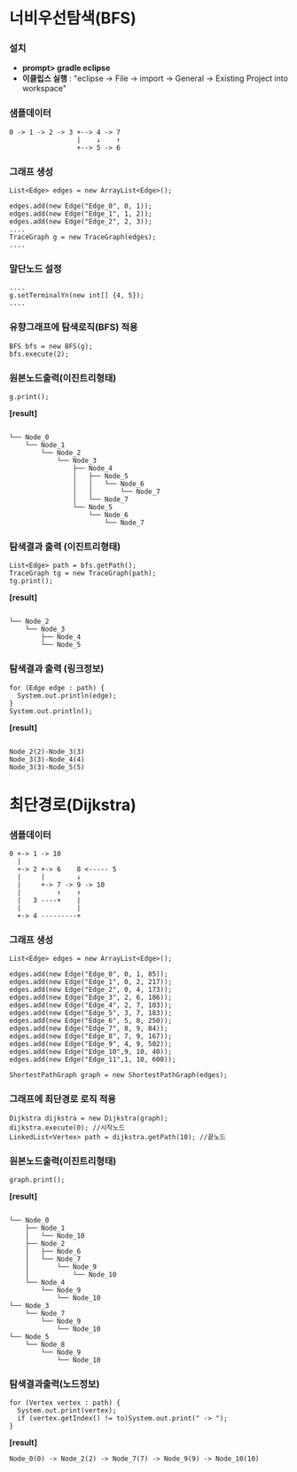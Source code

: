 ﻿# 너비우선탐색(BFS)

### 설치

- **prompt> gradle eclipse**
- **이클립스 실행** : "eclipse -> File -> import -> General -> Existing Project into workspace"

### 샘플데이터

```
0 -> 1 -> 2 -> 3 +--> 4 -> 7
                 |    ↓    ↑
                 +--> 5 -> 6
```

### 그래프 생성
```
List<Edge> edges = new ArrayList<Edge>();

edges.add(new Edge("Edge_0", 0, 1));
edges.add(new Edge("Edge_1", 1, 2));
edges.add(new Edge("Edge_2", 2, 3));
....
TraceGraph g = new TraceGraph(edges);
....
```
### 말단노드 설정
```
....
g.setTerminalYn(new int[] {4, 5});
....
```
### 유향그래프에 탐색로직(BFS) 적용
```
BFS bfs = new BFS(g);
bfs.execute(2);
```

### 원본노드출력(이진트리형태)
```
g.print();

```
**[result]**
```

└── Node_0
    └── Node_1
        └── Node_2
            └── Node_3
                ├── Node_4
                │   ├── Node_5
                │   │   └── Node_6
                │   │       └── Node_7
                │   └── Node_7
                └── Node_5
                    └── Node_6
                        └── Node_7
```
### 탐색결과 출력 (이진트리형태)
```
List<Edge> path = bfs.getPath();
TraceGraph tg = new TraceGraph(path);
tg.print();

```
**[result]**
```

└── Node_2
    └── Node_3
        ├── Node_4
        └── Node_5
```
### 탐색결과 출력 (링크정보)
```
for (Edge edge : path) {
  System.out.println(edge);
}
System.out.println();

```
**[result]**
```

Node_2(2)-Node_3(3)
Node_3(3)-Node_4(4)
Node_3(3)-Node_5(5)
```


# 최단경로(Dijkstra)

### 샘플데이터

```
0 +-> 1 -> 10
  |
  +-> 2 +-> 6    8 <----- 5
  |     |        ↓ 
  |     +-> 7 -> 9 -> 10
  |         ↑    ↑
  |   3 ----+    |
  |              |
  +-> 4 ---------+
```
### 그래프 생성

```
List<Edge> edges = new ArrayList<Edge>();

edges.add(new Edge("Edge_0", 0, 1, 85));
edges.add(new Edge("Edge_1", 0, 2, 217));
edges.add(new Edge("Edge_2", 0, 4, 173));
edges.add(new Edge("Edge_3", 2, 6, 186));
edges.add(new Edge("Edge_4", 2, 7, 103));
edges.add(new Edge("Edge_5", 3, 7, 183));
edges.add(new Edge("Edge_6", 5, 8, 250)); 
edges.add(new Edge("Edge_7", 8, 9, 84));
edges.add(new Edge("Edge_8", 7, 9, 167));
edges.add(new Edge("Edge_9", 4, 9, 502));
edges.add(new Edge("Edge_10",9, 10, 40));
edges.add(new Edge("Edge_11",1, 10, 600));

ShortestPathGraph graph = new ShortestPathGraph(edges);
```
### 그래프에 최단경로 로직 적용
```
Dijkstra dijkstra = new Dijkstra(graph);
dijkstra.execute(0); //시작노드
LinkedList<Vertex> path = dijkstra.getPath(10); //끝노드
```
### 원본노드출력(이진트리형태)
```
graph.print();

```
**[result]**
```

└── Node_0
    ├── Node_1
    │   └── Node_10
    ├── Node_2
    │   ├── Node_6
    │   └── Node_7
    │       └── Node_9
    │           └── Node_10
    └── Node_4
        └── Node_9
            └── Node_10
└── Node_3
    └── Node_7
        └── Node_9
            └── Node_10
└── Node_5
    └── Node_8
        └── Node_9
            └── Node_10
```

### 탐색결과출력(노드정보)
```
for (Vertex vertex : path) {
  System.out.print(vertex);
  if (vertex.getIndex() != to)System.out.print(" -> ");
}
```
**[result]**
```
Node_0(0) -> Node_2(2) -> Node_7(7) -> Node_9(9) -> Node_10(10)
```

